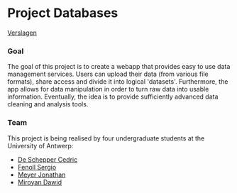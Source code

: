 # Project Databases

[Verslagen](https://drive.google.com/drive/folders/1DXKPi517U_LaalKiTND5b05a3XTH7IG5?usp=sharing "Wekelijkse verslagen (read only)") 

### Goal
The goal of this project is to create a webapp that provides easy to use data management services.
Users can upload their data (from various file formats), share access and divide it into logical 'datasets'.
Furthermore, the app allows for data manipulation in order to turn raw data into usable information. Eventually, the idea is to provide sufficiently advanced data cleaning and analysis tools.

### Team
This project is being realised by four undergraduate students at the University of Antwerp:

* [De Schepper Cedric](https://github.com/DeSchepperCedric)
* [Fenoll Sergio](https://github.com/sergiofenoll)
* [Meyer Jonathan](https://github.com/MeyerJon)
* [Miroyan Dawid](https://github.com/DawidMiroyan)

